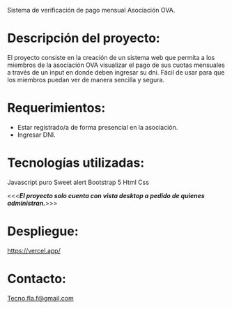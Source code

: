 Sistema de verificación de pago mensual Asociación OVA.﻿

# Descripción del proyecto: 
El proyecto consiste en la creación de un sistema web que permita a los miembros de la asociación OVA visualizar el pago de sus cuotas mensuales a través de un input en donde deben ingresar su dni. Fácil de usar para que los miembros puedan ver de manera sencilla y segura.

# Requerimientos: 
- Estar registrado/a de forma presencial en la asociación.
- Ingresar DNI.

# Tecnologías utilizadas:
Javascript puro
Sweet alert
Bootstrap 5
Html
Css

<<<***El proyecto solo cuenta con vista desktop a pedido de quienes administran.***>>>


# Despliegue:
https://vercel.app/

# Contacto:
Tecno.fla.f@gmail.com

